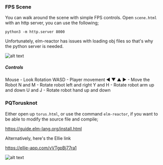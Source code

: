 ### FPS Scene

You can walk around the scene with simple FPS controls.
Open `scene.html` with an http server, you can use the following;

```python3 -m http.server 8000```

Unfortunately, elm-reactor has issues with loading obj files so that's why the
python server is needed.

![alt text](screenshots/elm-fps.png "FPS Scene")


##### Controls

Mouse - Look Rotation
WASD - Player movement
◀ ▼ ▲ ▶ - Move the Robot
N and M - Rotate robot left and right
Y and H - Rotate robot arm up and down
U and J - Rotate robot hand up and down

### PQTorusknot

Either open up `torus.html`, or use the command `elm-reactor`, if you want to be able to modify the source file and compile;

https://guide.elm-lang.org/install.html

Alternatively, here's the Ellie link

https://ellie-app.com/vVTgpBj77ra1

![alt text](screenshots/elm-knot.png "PQ Torus Knot")
